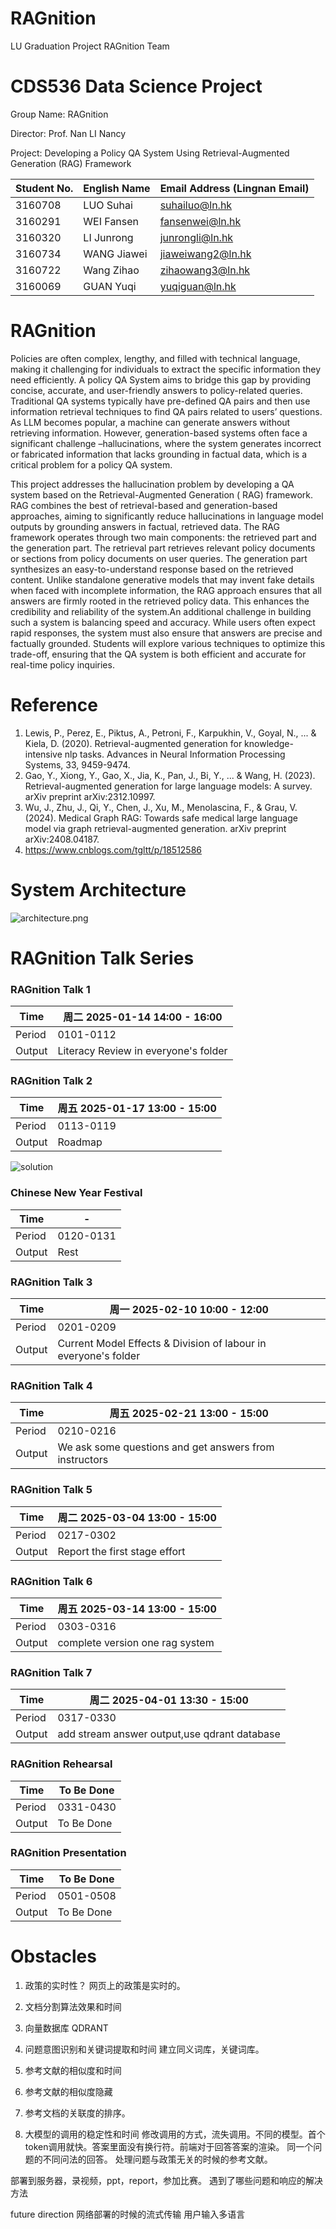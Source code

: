 # RAGnition

LU Graduation Project RAGnition Team

# CDS536 Data Science Project

Group Name:            RAGnition

Director:              Prof. Nan LI Nancy

Project:        Developing a Policy QA System Using Retrieval-Augmented Generation (RAG) Framework

| Student No. | English Name | Email Address (Lingnan Email) |
|-------------|--------------|-------------------------------|
| 3160708     | LUO Suhai    | suhailuo@ln.hk                |
| 3160291     | WEI Fansen   | fansenwei@ln.hk               |
| 3160320     | LI Junrong   | junrongli@ln.hk               |
| 3160734     | WANG Jiawei  | jiaweiwang2@ln.hk             |
| 3160722     | Wang Zihao   | zihaowang3@ln.hk              |
| 3160069     | GUAN Yuqi    | yuqiguan@ln.hk                |

# RAGnition

Policies are often complex, lengthy, and filled with technical language, making it challenging for individuals to
extract the specific information they need efficiently. A policy QA System aims to bridge this gap by providing concise,
accurate, and user-friendly answers to policy-related queries. Traditional QA systems typically have pre-defined QA
pairs and then use information retrieval techniques to find QA pairs related to users’ questions. As LLM becomes
popular, a machine can generate answers without retrieving information. However, generation-based systems often face a
significant challenge –hallucinations, where the system generates incorrect or fabricated information that lacks
grounding in factual data, which is a critical problem for a policy QA system.

This project addresses the hallucination problem by developing a QA system based on the Retrieval-Augmented Generation (
RAG) framework. RAG combines the best of retrieval-based and generation-based approaches, aiming to significantly reduce
hallucinations in language model outputs by grounding answers in factual, retrieved data. The RAG framework operates
through two main components: the retrieved part and the generation part. The retrieval part retrieves relevant policy
documents or sections from policy documents on user queries. The generation part synthesizes an easy-to-understand
response based on the retrieved content. Unlike standalone generative models that may invent fake details when faced
with incomplete information, the RAG approach ensures that all answers are firmly rooted in the retrieved policy data.
This enhances the credibility and reliability of the system.An additional challenge in building such a system is
balancing speed and accuracy. While users often expect rapid responses, the system must also ensure that answers are
precise and factually grounded. Students will explore various techniques to optimize this trade-off, ensuring that the
QA system is both efficient and accurate for real-time policy inquiries.

# Reference

1. Lewis, P., Perez, E., Piktus, A., Petroni, F., Karpukhin, V., Goyal, N., ... & Kiela, D. (2020). Retrieval-augmented
   generation for knowledge-intensive nlp tasks. Advances in Neural Information Processing Systems, 33, 9459-9474.
2. Gao, Y., Xiong, Y., Gao, X., Jia, K., Pan, J., Bi, Y., ... & Wang, H. (2023). Retrieval-augmented generation for
   large language models: A survey. arXiv preprint arXiv:2312.10997.
3. Wu, J., Zhu, J., Qi, Y., Chen, J., Xu, M., Menolascina, F., & Grau, V. (2024). Medical Graph RAG: Towards safe
   medical large language model via graph retrieval-augmented generation. arXiv preprint arXiv:2408.04187.
4. https://www.cnblogs.com/tgltt/p/18512586

# System Architecture

![architecture.png](figuras/architecture.png)

# RAGnition Talk Series

### RAGnition Talk 1

| Time   | 周二 2025-01-14 14:00 - 16:00          |
|--------|--------------------------------------|
| Period | 0101-0112                            |
| Output | Literacy Review in everyone's folder |

### RAGnition Talk 2

| Time   | 周五 2025-01-17 13:00 - 15:00 |
|--------|-----------------------------|
| Period | 0113-0119                   |
| Output | Roadmap                     |

![solution](figuras/solution.jpg)

### Chinese New Year Festival

| Time   | -         |
|--------|-----------|
| Period | 0120-0131 |
| Output | Rest      |

### RAGnition Talk 3

| Time   | 周一 2025-02-10 10:00 - 12:00                                     |
|--------|-----------------------------------------------------------------|
| Period | 0201-0209                                                       |
| Output | Current Model Effects & Division of labour in everyone's folder |

### RAGnition Talk 4

| Time   | 周五 2025-02-21 13:00 - 15:00                            |
|--------|--------------------------------------------------------|
| Period | 0210-0216                                              |
| Output | We ask some questions and get answers from instructors |

### RAGnition Talk 5

| Time   | 周二 2025-03-04 13:00 - 15:00   |
|--------|-------------------------------|
| Period | 0217-0302                     |
| Output | Report the first stage effort |

### RAGnition Talk 6

| Time   | 周五 2025-03-14 13:00 - 15:00     |
|--------|---------------------------------|
| Period | 0303-0316                       |
| Output | complete version one rag system |

### RAGnition Talk 7

| Time   | 周二 2025-04-01 13:30 - 15:00                  |
|--------|----------------------------------------------|
| Period | 0317-0330                                    |
| Output | add stream answer output,use qdrant database |

### RAGnition Rehearsal

| Time   | To Be Done |
|--------|------------|
| Period | 0331-0430  |
| Output | To Be Done |

### RAGnition Presentation

| Time   | To Be Done |
|--------|------------|
| Period | 0501-0508  |
| Output | To Be Done |

# Obstacles

1. 政策的实时性？
   网页上的政策是实时的。

2. 文档分割算法效果和时间
3. 向量数据库 QDRANT

4. 问题意图识别和关键词提取和时间
   建立同义词库，关键词库。

5. 参考文献的相似度和时间
6. 参考文献的相似度隐藏
7. 参考文档的关联度的排序。

8. 大模型的调用的稳定性和时间
   修改调用的方式，流失调用。不同的模型。首个token调用就快。答案里面没有换行符。前端对于回答答案的渲染。
   同一个问题的不同问法的回答。
   处理问题与政策无关的时候的参考文献。

部署到服务器，录视频，ppt，report，参加比赛。
遇到了哪些问题和响应的解决方法

future direction
网络部署的时候的流式传输
用户输入多语言